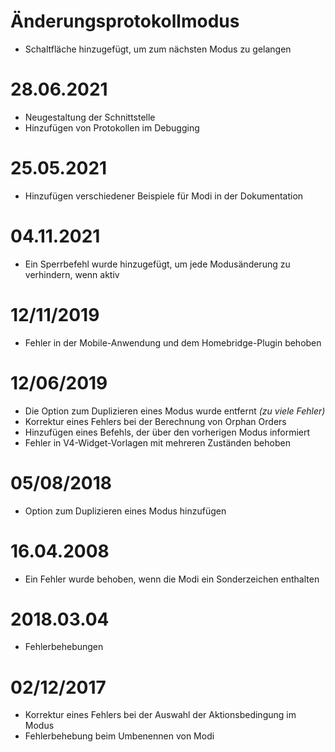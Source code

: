 # Änderungsprotokollmodus

- Schaltfläche hinzugefügt, um zum nächsten Modus zu gelangen

# 28.06.2021

- Neugestaltung der Schnittstelle
- Hinzufügen von Protokollen im Debugging

# 25.05.2021

- Hinzufügen verschiedener Beispiele für Modi in der Dokumentation

# 04.11.2021

- Ein Sperrbefehl wurde hinzugefügt, um jede Modusänderung zu verhindern, wenn aktiv

# 12/11/2019

- Fehler in der Mobile-Anwendung und dem Homebridge-Plugin behoben

# 12/06/2019

- Die Option zum Duplizieren eines Modus wurde entfernt *(zu viele Fehler)*
- Korrektur eines Fehlers bei der Berechnung von Orphan Orders
- Hinzufügen eines Befehls, der über den vorherigen Modus informiert
- Fehler in V4-Widget-Vorlagen mit mehreren Zuständen behoben

# 05/08/2018

- Option zum Duplizieren eines Modus hinzufügen

# 16.04.2008

- Ein Fehler wurde behoben, wenn die Modi ein Sonderzeichen enthalten

# 2018.03.04

- Fehlerbehebungen

# 02/12/2017

- Korrektur eines Fehlers bei der Auswahl der Aktionsbedingung im Modus
- Fehlerbehebung beim Umbenennen von Modi
